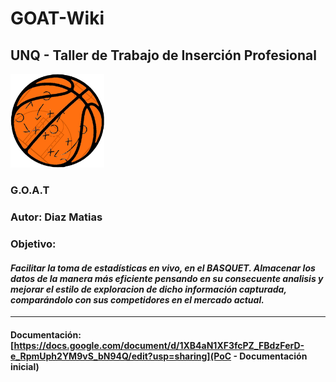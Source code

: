 # GOAT-Wiki

## UNQ - Taller de Trabajo de Inserción Profesional

<img src="/Logo.jpg" alt="G.O.A.T. Logo" title="G.O.A.T. Logo" width="150">

### G.O.A.T

### Autor: Diaz Matias

### Objetivo:

#### _Facilitar la toma de estadísticas en vivo, en el BASQUET. Almacenar los datos de la manera más eficiente pensando en su consecuente analisis y mejorar el estilo de exploracion de dicho información capturada, comparándolo con sus competidores en el mercado actual._

---

#### Documentación: [https://docs.google.com/document/d/1XB4aN1XF3fcPZ_FBdzFerD-e_RpmUph2YM9vS_bN94Q/edit?usp=sharing](PoC - Documentación inicial)
